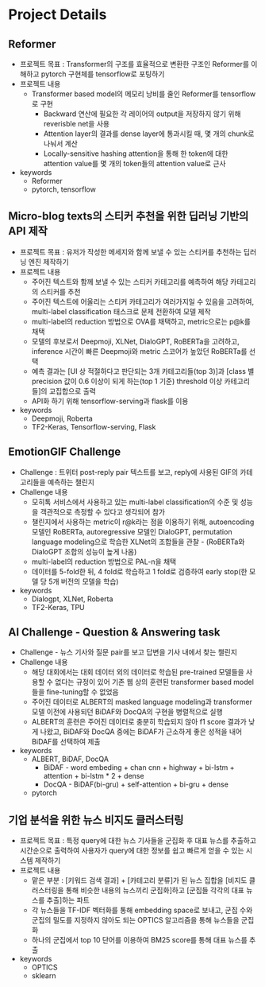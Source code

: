 # Project Details

## Reformer

- 프로젝트 목표 : Transformer의 구조를 효율적으로 변환한 구조인 Reformer를 이해하고 pytorch 구현체를 tensorflow로 포팅하기
- 프로젝트 내용
    - Transformer based model의 메모리 낭비를 줄인 Reformer를 tensorflow로 구현
        - Backward 연산에 필요한 각 레이어의 output을 저장하지 않기 위해 reverisble net을 사용
        - Attention layer의 결과를 dense layer에 통과시킬 때, 몇 개의 chunk로 나눠서 계산
        - Locally-sensitive hashing attention을 통해 한 token에 대한 attention value를 몇 개의 token들의 attention value로 근사
- keywords
    - Reformer
    - pytorch, tensorflow

## Micro-blog texts의 스티커 추천을 위한 딥러닝 기반의 API 제작

- 프로젝트 목표 : 유저가 작성한 메세지와 함께 보낼 수 있는 스티커를 추천하는 딥러닝 엔진 제작하기
- 프로젝트 내용
    - 주어진 텍스트와 함께 보낼 수 있는 스티커 카테고리를 예측하여 해당 카테고리의 스티커를 추천
    - 주어진 텍스트에 어울리는 스티커 카테고리가 여러가지일 수 있음을 고려하여, multi-label classification 태스크로 문제 전환하여 모델 제작
    - multi-label의 reduction 방법으로 OVA를 채택하고, metric으로는 p@k를 채택
    - 모델의 후보로서 Deepmoji, XLNet, DialoGPT, RoBERTa을 고려하고, inference 시간이 빠른 Deepmoji와 metric 스코어가 높았던 RoBERTa를 선택
    - 예측 결과는 [UI 상 적절하다고 판단되는 3개 카테고리들(top 3)]과 [class 별 precision 값이 0.6 이상이 되게 하는(top 1 기준) threshold 이상 카테고리들]의 교집합으로 출력
    - API화 하기 위해 tensorflow-serving과 flask를 이용
- keywords
    - Deepmoji, Roberta
    - TF2-Keras, Tensorflow-serving, Flask

## EmotionGIF Challenge

- Challenge : 트위터 post-reply pair 텍스트를 보고, reply에 사용된 GIF의 카테고리들을 예측하는 챌린지
- Challenge 내용
    - 모히톡 서비스에서 사용하고 있는 multi-label classification의 수준 및 성능을 객관적으로 측정할 수 있다고 생각되어 참가
    - 챌린지에서 사용하는 metric이 r@k라는 점을 이용하기 위해, autoencoding 모델인 RoBERTa, autoregressive 모델인 DialoGPT, permutation language modeling으로 학습한 XLNet의 조합들을 관찰 - (RoBERTa와 DialoGPT 조합의 성능이 높게 나옴)
    - multi-label의 reduction 방법으로 PAL-n을 채택
    - 데이터를 5-fold한 뒤, 4 fold로 학습하고 1 fold로 검증하여 early stop(한 모델 당 5개 버전의 모델을 학습)
- keywords
    - Dialogpt, XLNet, Roberta
    - TF2-Keras, TPU

## AI Challenge - Question & Answering task

- Challenge - 뉴스 기사와 질문 pair를 보고 답변을 기사 내에서 찾는 챌린지
- Challenge 내용
    - 해당 대회에서는 대회 데이터 외의 데이터로 학습된 pre-trained 모델들을 사용할 수 없다는 규정이 있어 기존 웹 상의 훈련된 transformer based model들을 fine-tuning할 수 없었음
    - 주어진 데이터로 ALBERT의 masked language modeling과 transformer 모델 이전에 사용되던 BiDAF와 DocQA의 구현을 병렬적으로 실행
    - ALBERT의 훈련은 주어진 데이터로 충분히 학습되지 않아 f1 score 결과가 낮게 나왔고, BiDAF와 DocQA 중에는 BiDAF가 근소하게 좋은 성적을 내어 BiDAF를 선택하여 제출
- keywords
    - ALBERT, BiDAF, DocQA
        - BiDAF - word embeding + chan cnn + highway + bi-lstm + attention + bi-lstm * 2 + dense
        - DocQA - BiDAF(bi-gru) + self-attention + bi-gru + dense
    - pytorch

## 기업 분석을 위한 뉴스 비지도 클러스터링

- 프로젝트 목표 : 특정 query에 대한 뉴스 기사들을 군집화 후 대표 뉴스를 추출하고 시간순으로 출력하여 사용자가 query에 대한 정보를 쉽고 빠르게 얻을 수 있는 시스템 제작하기
- 프로젝트 내용
    - 맡은 부분 : [키워드 검색 결과] + [카테고리 분류]가 된 뉴스 집합을 [비지도 클러스터링을 통해 비슷한 내용의 뉴스끼리 군집화]하고 [군집들 각각의 대표 뉴스를 추출]하는 파트
    - 각 뉴스들을 TF-IDF 벡터화를 통해 embedding space로 보내고, 군집 수와 군집의 밀도를 지정하지 않아도 되는 OPTICS 알고리즘을 통해 뉴스들을 군집화
    - 하나의 군집에서 top 10 단어를 이용하여 BM25 score를 통해 대표 뉴스를 추출
- keywords
    - OPTICS
    - sklearn